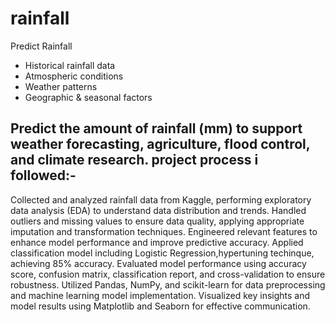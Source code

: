 # rainfall
Predict Rainfall

- Historical rainfall data
- Atmospheric conditions
- Weather patterns
- Geographic & seasonal factors

Predict the amount of rainfall (mm) to support weather forecasting, agriculture, flood control, and climate research.
project process i followed:-
-------------------------
Collected and analyzed rainfall data from Kaggle, performing exploratory data analysis (EDA) to understand data distribution and trends.
Handled outliers and missing values to ensure data quality, applying appropriate imputation and transformation techniques.
Engineered relevant features to enhance model performance and improve predictive accuracy.
Applied classification model including Logistic Regression,hypertuning techinque, achieving 85% accuracy.
Evaluated model performance using accuracy score, confusion matrix, classification report, and cross-validation to ensure robustness.
Utilized Pandas, NumPy, and scikit-learn for data preprocessing and machine learning model implementation.
Visualized key insights and model results using Matplotlib and Seaborn for effective communication.
